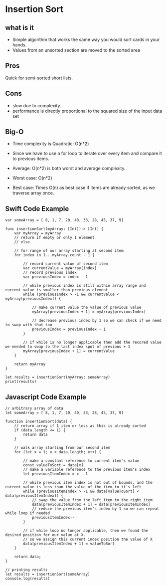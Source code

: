 # Insertion Sort

## what is it
* Simple algorithm that works the same way you would sort cards in your hands.
* Values from an unsorted  section are moved to the sorted area

## Pros
Quick for semi-sorted short lists.

## Cons 
* slow due to complexity.
* performance is directly proportional to the squared size of the input data set

## Big-O
* Time complexity is Quadratic: O(n*2)
* Since we have to use a for loop to iterate over every item and compare it to previous items. 

* Average: O(n*2) is both worst and average complexity. 
* Worst case: O(n*2)
* Best case: Times O(n) as best case if items are already sorted, as we traverse array once.


## Swift Code Example
```
var someArray = [ 8, 1, 7, 20, 40, 33, 28, 45, 37, 9]

func insertionSort(myArray: [Int])-> [Int] {
    var myArray = myArray
    // return if empty or only 1 element
    // else
    
    // for range of our array starting at second item
    for index in 1...myArray.count - 1 {
        
        // record current value of second item
        var currentValue = myArray[index]
        // record previous index
        var previousIndex = index - 1
        
        // while previous index is still within array range and current value is smaller than previous element
        while (previousIndex > -1 && currentValue < myArray[previousIndex]) {
            
            // make current value the value of previous value
            myArray[previousIndex + 1] = myArray[previousIndex]
            
            // decrease previous index by 1 so we can check if we need to swap with that too
            previousIndex = previousIndex - 1
        }
        
        // if while is no longer applicable then add the recored value we needed to swap to the last index spot of previous + 1
        myArray[previousIndex + 1] = currentValue
    }
    
    return myArray
}

let results = insertionSort(myArray: someArray)
print(results)
```


## Javascript Code Example 
```
// arbitrary array of data 
let someArray = [ 8, 1, 7, 20, 40, 33, 28, 45, 37, 9]

function insertionSort(data) {
	// return array if 1 item or less as this is already sorted
	if (data.length <= 1) {
		return data
	}
	
	// walk array starting from our second item
	for (let x = 1; x < data.length; x++) {
		
		// make a constant reference to current item's value
		const valueToSort = data[x]
		// make a variable reference to the previous item's index
		let previousItemIndex = x - 1
		
		// while previous item index is not out of bounds, and the current value is less than the value of the item to it's left
		while (previousItemIndex > -1 && data[valueToSort] < data[previousItemIndex]) {
			// swap the value from the left item to the right item
			data[previousItemIndex + 1] = data[previousItemIndex]
			// reduce the previous item's index by 1 so we can repeat while loop if needed 
			previousItemIndex--
		}
		
		// if while loop no longer applicable, then we found the desired position for our value at X.
		// so we assign this current index position the value of X 
		data[previousItemIndex + 1] = valueToSort
	}
	
	return data;
}

// printing results
let results = insertionSort(someArray)
console.log(results)
```